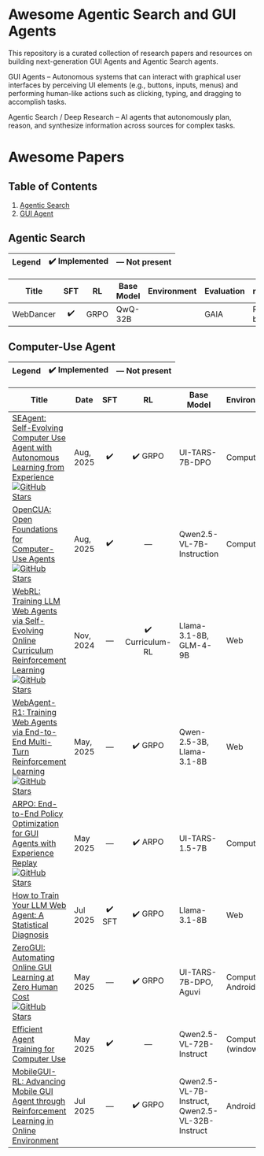 # Awesome Agentic Search and GUI Agents

This repository is a curated collection of research papers and resources on building next-generation GUI Agents and Agentic Search agents.

GUI Agents – Autonomous systems that can interact with graphical user interfaces by perceiving UI elements (e.g., buttons, inputs, menus) and performing human-like actions such as clicking, typing, and dragging to accomplish tasks.

Agentic Search / Deep Research – AI agents that autonomously plan, reason, and synthesize information across sources for complex tasks.


# Awesome Papers

## Table of Contents
  
1. [Agentic Search](#agentic-search)  
2. [GUI Agent](#gui-agent)


## Agentic Search

| Legend | ✔️ Implemented | — Not present |
|--------|:--------------:|:-------------:|

| Title | SFT | RL | Base Model | Environment | Evaluation | reward |
|---|:-:|:-:|---|---|---|---|
| WebDancer | ✔️ | GRPO | QwQ-32B |  | GAIA | Rule-based |


## Computer-Use Agent

| Legend | ✔️ Implemented | — Not present |
|--------|:--------------:|:-------------:|

| Title | Date | SFT | RL | Base Model | Environment | Evaluation | reward |
|-------|---|:-:|:-:|---|---|---|---|
| [SEAgent: Self-Evolving Computer Use Agent with Autonomous Learning from Experience](https://www.arxiv.org/pdf/2508.04700) [![GitHub Stars](https://img.shields.io/github/stars/SunzeY/SEAgent?style=social)](https://github.com/SunzeY/SEAgent)| Aug, 2025 | ✔️ | ✔️ GRPO | UI-TARS-7B-DPO | Computer | OSWorld | model-based |
| [OpenCUA: Open Foundations for Computer-Use Agents](https://arxiv.org/abs/2508.09123) [![GitHub Stars](https://img.shields.io/github/stars/xlang-ai/OpenCUA?style=social)](https://github.com/xlang-ai/OpenCUA)| Aug, 2025 | ✔️ | — |  Qwen2.5-VL-7B-Instruction | Computer | OSWorld-Verified, WindowsAgentArena | — | — |
| [WebRL: Training LLM Web Agents via Self-Evolving Online Curriculum Reinforcement Learning](https://arxiv.org/abs/2411.02337) [![GitHub Stars](https://img.shields.io/github/stars/THUDM/WebRL?style=social)](https://github.com/THUDM/WebRL) | Nov, 2024 | — | ✔️ Curriculum-RL | Llama-3.1-8B, GLM-4-9B | Web | WebArena-Lite | model-based |
| [WebAgent-R1: Training Web Agents via End-to-End Multi-Turn Reinforcement Learning](https://arxiv.org/abs/2505.16421) [![GitHub Stars](https://img.shields.io/github/stars/weizhepei/WebAgent-R1?style=social)](https://github.com/weizhepei/WebAgent-R1) | May, 2025 | — | ✔️ GRPO | Qwen-2.5-3B, Llama-3.1-8B | Web | WebArena-Lite | rule-based |
| [ARPO: End-to-End Policy Optimization for GUI Agents with Experience Replay](https://arxiv.org/abs/2505.16282) [![GitHub Stars](https://img.shields.io/github/stars/dvlab-research/ARPO?style=social)](https://github.com/dvlab-research/ARPO) | May 2025 | — | ✔️ ARPO | UI-TARS-1.5-7B | Computer | OSWorld | rule-based |
| [How to Train Your LLM Web Agent: A Statistical Diagnosis](https://arxiv.org/abs/2507.04103) | Jul 2025 | ✔️ SFT | ✔️ GRPO | Llama-3.1-8B | Web | WorkArena, MiniWoB++ | rule-based |
| [ZeroGUI: Automating Online GUI Learning at Zero Human Cost](https://arxiv.org/abs/2505.23762) [![GitHub Stars](https://img.shields.io/github/stars/OpenGVLab/ZeroGUI?style=social)](https://github.com/OpenGVLab/ZeroGUI) | May 2025 | — | ✔️ GRPO | UI-TARS-7B-DPO, Aguvi | Computer, Android | OSWorld, AndroidLab | model-based |
| [Efficient Agent Training for Computer Use](https://arxiv.org/abs/2505.13909) | May 2025 | ✔️ | — | Qwen2.5-VL-72B-Instruct | Computer (windows) | WindowsAgentArena-V2 | — |
| [MobileGUI-RL: Advancing Mobile GUI Agent through Reinforcement Learning in Online Environment](https://arxiv.org/abs/2507.05720) | Jul 2025 | — | ✔️ GRPO | Qwen2.5-VL-7B-Instruct, Qwen2.5-VL-32B-Instruct | Android | AndroidWorld, Android-in-theWild | rule-based |
